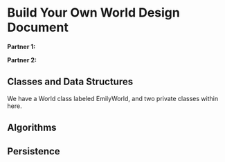 # Build Your Own World Design Document

**Partner 1:**

**Partner 2:**

## Classes and Data Structures
We have a World class labeled EmilyWorld, and two private classes within here. 

## Algorithms

## Persistence
